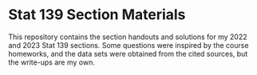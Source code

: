 # Stat 139 Section Materials
This repository contains the section handouts and solutions for my 2022 and 2023 Stat 139 sections. Some questions were inspired by the course homeworks, and the data sets were obtained from the cited sources, but the write-ups are my own.
